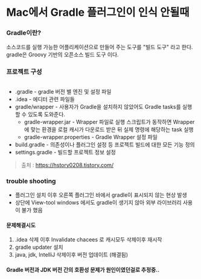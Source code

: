 # Mac에서 Gradle 플러그인이 인식 안될때

### Gradle이란?
소스코드를 실행 가능한 어플리케이션으로 만들어 주는 도구를 "빌드 도구" 라고 한다.
gradle은 Groovy 기반의 오픈소스 빌드 도구 이다.

### 프로젝트 구성
![]()
- .gradle - gradle 버전 별 엔진 및 설정 파일
- .idea - 에디터 관련 파일들
- gradle/wrapper - 사용자가 Gradle을 설치하지 않았어도 Gradle tasks를 실행할 수 있도록 도와준다.
  - gradle-wrapper.jar - Wrapper 파일로 실행 스크립트가 동작하면 Wrapper에 맞는 환경을 로컬 캐시가 다운로드 받은 뒤 실제 명령에 해당하는 task 실행
  - gradle-wrapper.properties - Gradle Wrapper 설정 파일
- build.gradle - 의존성이나 플러그인 설정 등 프로젝트 빌드에 대한 모든 기능 정의
- settings.gradle - 빌드할 프로젝트 정보 설정
> 출처 : https://hstory0208.tistory.com/

### trouble shooting
- 플러그인 설치 이후 오른쪽 플러그인 바에서 gradle이 표시되지 않는 현상 발생
- 상단에 View-tool windows 에서도 gradle이 생기지 않아 외부 라이브러리 사용이 불가 했음

#### 문제해결시도
1. .idea 삭제 이후 Invalidate chacees 로 캐시모두 삭제이후 재시작
2. gradle updater 설치
3. java, jdk, IntelliJ 삭제이후 버전 업데이트 (해결됨)

#### Gradle 버전과 JDK 버전 간의 호환성 문제가 원인이였던걸로 추정중..